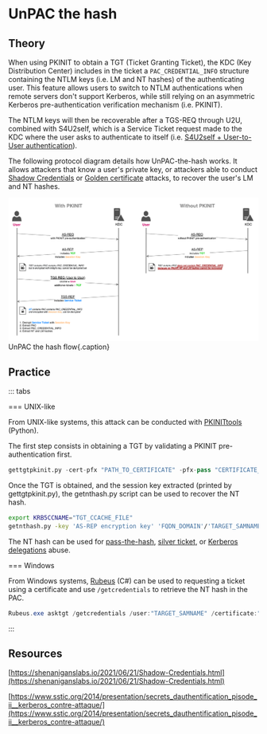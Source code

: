 # UnPAC the hash

## Theory

When using PKINIT to obtain a TGT (Ticket Granting Ticket), the KDC (Key Distribution Center) includes in the ticket a `PAC_CREDENTIAL_INFO` structure containing the NTLM keys (i.e. LM and NT hashes) of the authenticating user. This feature allows users to switch to NTLM authentications when remote servers don't support Kerberos, while still relying on an asymmetric Kerberos pre-authentication verification mechanism (i.e. PKINIT).

The NTLM keys will then be recoverable after a TGS-REQ through U2U, combined with S4U2self, which is a Service Ticket request made to the KDC where the user asks to authenticate to itself (i.e. [S4U2self + User-to-User authentication](./#s4u2self-+-u2u)).

The following protocol diagram details how UnPAC-the-hash works. It allows attackers that know a user's private key, or attackers able to conduct [Shadow Credentials](shadow-credentials.md) or [Golden certificate](../../persistence/adcs/golden-certificate.md) attacks, to recover the user's LM and NT hashes.

![](./assets/UnPAC-the-hash.png)
UnPAC the hash flow{.caption}

## Practice

::: tabs

=== UNIX-like

From UNIX-like systems, this attack can be conducted with [PKINITtools](https://github.com/dirkjanm/PKINITtools) (Python).

The first step consists in obtaining a TGT by validating a PKINIT pre-authentication first.

```python
gettgtpkinit.py -cert-pfx "PATH_TO_CERTIFICATE" -pfx-pass "CERTIFICATE_PASSWORD" "FQDN_DOMAIN/TARGET_SAMNAME" "TGT_CCACHE_FILE"
```

Once the TGT is obtained, and the session key extracted (printed by gettgtpkinit.py), the getnthash.py script can be used to recover the NT hash.

```bash
export KRB5CCNAME="TGT_CCACHE_FILE"
getnthash.py -key 'AS-REP encryption key' 'FQDN_DOMAIN'/'TARGET_SAMNAME'
```

The NT hash can be used for [pass-the-hash](../ntlm/pth.md), [silver ticket](forged-tickets/silver.md), or [Kerberos delegations](delegations/) abuse.


=== Windows

From Windows systems, [Rubeus](https://github.com/GhostPack/Rubeus) (C#) can be used to requesting a ticket using a certificate and use `/getcredentials` to retrieve the NT hash in the PAC.

```powershell
Rubeus.exe asktgt /getcredentials /user:"TARGET_SAMNAME" /certificate:"BASE64_CERTIFICATE" /password:"CERTIFICATE_PASSWORD" /domain:"FQDN_DOMAIN" /dc:"DOMAIN_CONTROLLER" /show
```

:::


## Resources

[https://shenaniganslabs.io/2021/06/21/Shadow-Credentials.html](https://shenaniganslabs.io/2021/06/21/Shadow-Credentials.html)

[https://www.sstic.org/2014/presentation/secrets_dauthentification_pisode_ii__kerberos_contre-attaque/](https://www.sstic.org/2014/presentation/secrets_dauthentification_pisode_ii__kerberos_contre-attaque/)

